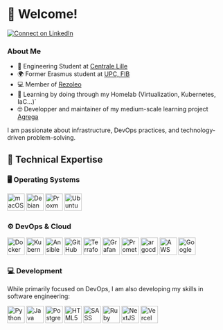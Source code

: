 # 👋 Welcome!

[![Connect on LinkedIn](https://img.shields.io/badge/Connect-LinkedIn-blue?logo=linkedin&style=flat-square)](https://www.linkedin.com/in/pierre-jezegou/)  

### About Me  

- 🏫 Engineering Student at [Centrale Lille](https://centralelille.fr)  
- 🌍 Former Erasmus student at [UPC, FIB](https://www.fib.upc.edu)  
- 💻 Member of [Rezoleo](https://github.com/rezoleo)
- 🌱 Learning by doing through my Homelab (Virtualization, Kubernetes, IaC...)`
- 🤓 Developper and maintainer of my medium-scale learning project [Agrega](https://github.com/agrega-org)

I am passionate about infrastructure, DevOps practices, and technology-driven problem-solving.

## 🚀 Technical Expertise  

### 🖥️ Operating Systems  
<p align="left">
    <img src="https://upload.wikimedia.org/wikipedia/en/b/b9/MacOS_original_logo.svg" alt="macOS" width="40" height="40"/>
    <img src="https://www.vectorlogo.zone/logos/debian/debian-icon.svg" alt="Debian" width="40" height="40"/>
    <img src="https://raw.githubusercontent.com/simple-icons/simple-icons/master/icons/proxmox.svg" alt="Proxmox" width="40" height="40"/>
    <img src="https://www.vectorlogo.zone/logos/ubuntu/ubuntu-icon.svg" alt="Ubuntu" width="40" height="40"/>
</p>

### ⚙️ DevOps & Cloud  
<p align="left">
    <img src="https://www.vectorlogo.zone/logos/docker/docker-icon.svg" alt="Docker" width="40" height="40"/>
    <img src="https://www.vectorlogo.zone/logos/kubernetes/kubernetes-icon.svg" alt="Kubernetes" width="40" height="40"/>
    <img src="https://www.vectorlogo.zone/logos/ansible/ansible-icon.svg" alt="Ansible" width="40" height="40"/>
    <img src="https://avatars.githubusercontent.com/u/44036562?s=200&v=4" alt="GitHub Actions" width="40" height="40"/>
    <img src="https://www.vectorlogo.zone/logos/terraformio/terraformio-icon.svg" alt="Terraform" width="40" height="40"/>
    <img src="https://www.vectorlogo.zone/logos/grafana/grafana-icon.svg" alt="Grafana" width="40" height="40"/>
    <img src="https://www.vectorlogo.zone/logos/prometheusio/prometheusio-icon.svg" alt="Prometheus" width="40" height="40"/>
    <img src="https://www.vectorlogo.zone/logos/argoprojio/argoprojio-icon.svg" alt="argocd" width="40" height="40"/>
    <img src="https://www.vectorlogo.zone/logos/amazon_aws/amazon_aws-icon.svg" alt="AWS" width="40" height="40"/>
    <img src="https://www.vectorlogo.zone/logos/google_cloud/google_cloud-icon.svg" alt="Google Cloud" width="40" height="40"/>
</p>

### 💻 Development  
While primarily focused on DevOps, I am also developing my skills in software engineering:  
<p align="left">
    <img src="https://www.vectorlogo.zone/logos/python/python-vertical.svg" alt="Python" width="40" height="40"/>
    <img src="https://www.vectorlogo.zone/logos/java/java-icon.svg" alt="Java" width="40" height="40"/>
    <img src="https://www.vectorlogo.zone/logos/postgresql/postgresql-icon.svg" alt="PostgreSQL" width="40" height="40"/>
    <img src="https://www.vectorlogo.zone/logos/w3_html5/w3_html5-icon.svg" alt="HTML5" width="40" height="40"/>
    <img src="https://www.vectorlogo.zone/logos/sass-lang/sass-lang-icon.svg" alt="SASS" width="40" height="40"/>
    <img src="https://upload.wikimedia.org/wikipedia/commons/thumb/6/62/Ruby_On_Rails_Logo.svg/822px-Ruby_On_Rails_Logo.svg.png" alt="Ruby on Rails" height="40"/>
    <img src="https://www.vectorlogo.zone/logos/nextjs/nextjs-ar21.svg" alt="NextJS" height="40"/>
    <img src="https://www.vectorlogo.zone/logos/vercel/vercel-ar21.svg" alt="Vercel" height="40"/>
</p>

